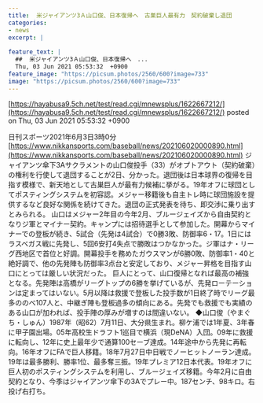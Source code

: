 ```yaml
---
title:  米ジャイアンツ3Ａ山口俊、日本復帰へ　古巣巨人最有力　契約破棄し退団  
categories:
- news
excerpt: |
  
feature_text: |
  ##  米ジャイアンツ3Ａ山口俊、日本復帰へ　...
  Thu, 03 Jun 2021 05:53:32  +0900
feature_image: "https://picsum.photos/2560/600?image=733"
image: "https://picsum.photos/2560/600?image=733"
---
```


[https://hayabusa9.5ch.net/test/read.cgi/mnewsplus/1622667212/](https://hayabusa9.5ch.net/test/read.cgi/mnewsplus/1622667212/)
posted on Thu, 03 Jun 2021 05:53:32  +0900

<!--more-->

日刊スポーツ2021年6月3日3時0分 [https://www.nikkansports.com/baseball/news/202106020000890.html](https://www.nikkansports.com/baseball/news/202106020000890.html) ジャイアンツ傘下3Aサクラメントの山口俊投手（33）がオプトアウト（契約破棄）の権利を行使して退団することが2日、分かった。退団後は日本球界の復帰を目指す模様で、新天地として古巣巨人が最有力候補に挙がる。19年オフに球団としてポスティングシステムを初容認。メジャー移籍後も自主トレ時に球団施設を提供するなど良好な関係を続けてきた。退団の正式発表を待ち、即交渉に乗り出すとみられる。 山口はメジャー2年目の今年2月、ブルージェイズから自由契約となりジ軍とマイナー契約。キャンプには招待選手として参加した。開幕からマイナーでの登板が続き、5試合（先発は4試合）で0勝3敗、防御率6・17。1日にはラスベガス戦に先発し、5回6安打4失点で勝敗はつかなかった。ジ軍はナ・リーグ西地区で首位と好調。開幕投手を務めたガウスマンが6勝0敗、防御率1・40と絶好調で、他の先発陣も防御率3点台と安定しており、メジャー昇格を目指す山口にとっては厳しい状況だった。 巨人にとって、山口復帰となれば最高の補強となる。先発陣は高橋がリーグトップの6勝を挙げているが、先発ローテーションは定まってはいない。5月以降は救援で登板した投手数が1日終了時でリーグ最多ののべ107人と、中継ぎ陣も登板過多の傾向にある。先発でも救援でも実績のある山口が加われば、投手陣の厚みが増すのは間違いない。 ◆山口俊（やまぐち・しゅん）1987年（昭62）7月11日、大分県生まれ。柳ケ浦では1年夏、3年春に甲子園出場。05年高校生ドラフト1巡目で横浜（現DeNA）入団。09年に救援に転向し、12年に史上最年少で通算100セーブ達成。14年途中から先発に再転向。16年オフにFAで巨人移籍。18年7月27日中日戦でノーヒットノーラン達成。19年は最多勝利、勝率1位、最多奪三振。19年プレミア12日本代表。19年オフに巨人初のポスティングシステムを利用し、ブルージェイズ移籍。今年2月に自由契約となり、今季はジャイアンツ傘下の3Aでプレー中。187センチ、98キロ。右投げ右打ち。
